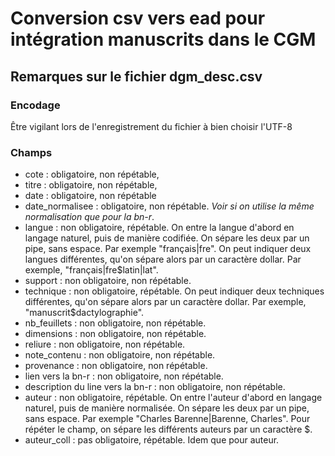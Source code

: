 # Conversion csv vers ead pour intégration manuscrits dans le CGM

## Remarques sur le fichier dgm_desc.csv

### Encodage
Être vigilant lors de l'enregistrement du fichier à bien choisir l'UTF-8

### Champs
- cote : obligatoire, non répétable,
- titre : obligatoire, non répétable,
- date : obligatoire, non répétable
- date_normalisee : obligatoire, non répétable. *Voir si on utilise la même normalisation que pour la bn-r*.
- langue : non obligatoire, répétable.
On entre la langue d'abord en langage naturel, puis de manière codifiée. On sépare les deux par un pipe, sans espace. Par exemple "français|fre".
On peut indiquer deux langues différentes, qu'on sépare alors par un caractère dollar. Par exemple, "français|fre$latin|lat".
- support : non obligatoire, non répétable.
- technique : non obligatoire, répétable.
On peut indiquer deux techniques différentes, qu'on sépare alors par un caractère dollar. Par exemple, "manuscrit$dactylographie".
- nb_feuillets : non obligatoire, non répétable.
- dimensions : non obligatoire, non répétable.
- reliure : non obligatoire, non répétable.
- note_contenu : non obligatoire, non répétable.
- provenance : non obligatoire, non répétable.
- lien vers la bn-r : non obligatoire, non répétable.
- description du line vers la bn-r : non obligatoire, non répétable.
- auteur : non obligatoire, répétable.
On entre l'auteur  d'abord en langage naturel, puis de manière normalisée. On sépare les deux par un pipe, sans espace. Par exemple "Charles Barenne|Barenne, Charles". Pour répéter le champ, on sépare les différents auteurs par un caractère $.
- auteur_coll : pas obligatoire, répétable.
Idem que pour auteur.
